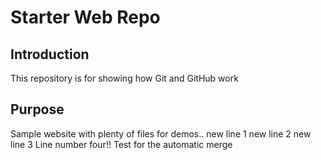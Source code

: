 # Starter Web Repo

## Introduction

This repository is for showing how Git and GitHub work

## Purpose

Sample website with plenty of files for demos..
new line 1
new line 2
new line 3
Line number four!!
Test for the automatic merge
